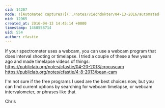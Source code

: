 ```yaml
---
cid: 14207
node: ![Automated captures?](../notes/viechdokter/04-13-2016/automated-captures)
nid: 12965
created_at: 2016-04-13 14:45:14 +0000
timestamp: 1460558714
uid: 554
author: cfastie
---
```


If your spectrometer uses a webcam, you can use a webcam program that does interval shooting or timelapse. I tried a couple of these a few years ago and made timelapse videos of things:
https://publiclab.org/notes/cfastie/04-20-2013/crocuscam  
https://publiclab.org/notes/cfastie/4-8-2013/bean-cam

I'm not sure if the free programs I used are the best choices now, but you can find current options by searching for webcam timelapse, or webcam intervalometer, or phrases like that.

Chris